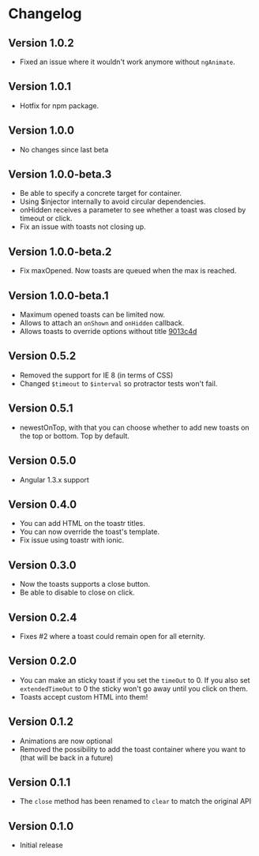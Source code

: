 # Changelog

## Version 1.0.2

- Fixed an issue where it wouldn't work anymore without `ngAnimate`.

## Version 1.0.1

- Hotfix for npm package.

## Version 1.0.0

- No changes since last beta

## Version 1.0.0-beta.3

- Be able to specify a concrete target for container.
- Using $injector internally to avoid circular dependencies.
- onHidden receives a parameter to see whether a toast was closed by timeout or click.
- Fix an issue with toasts not closing up.

## Version 1.0.0-beta.2

- Fix maxOpened. Now toasts are queued when the max is reached.

## Version 1.0.0-beta.1

- Maximum opened toasts can be limited now.
- Allows to attach an `onShown` and `onHidden` callback.
- Allows toasts to override options without title [9013c4d](https://github.com/Foxandxss/angular-toastr/commit/9013c4d1c7562d2ba5047c1e969a0316eb4e6c1d)

## Version 0.5.2

- Removed the support for IE 8 (in terms of CSS)
- Changed `$timeout` to `$interval` so protractor tests won't fail.

## Version 0.5.1

- newestOnTop, with that you can choose whether to add new toasts on the top or bottom. Top by default.

## Version 0.5.0

- Angular 1.3.x support

## Version 0.4.0

- You can add HTML on the toastr titles.
- You can now override the toast's template.
- Fix issue using toastr with ionic.

## Version 0.3.0

- Now the toasts supports a close button.
- Be able to disable to close on click.

## Version 0.2.4

- Fixes #2 where a toast could remain open for all eternity.

## Version 0.2.0

- You can make an sticky toast if you set the `timeOut` to 0. If you also set `extendedTimeOut` to 0 the sticky won't go away until you click on them.
- Toasts accept custom HTML into them!

## Version 0.1.2

- Animations are now optional
- Removed the possibility to add the toast container where you want to (that will be back in a future)

## Version 0.1.1

- The `close` method has been renamed to `clear` to match the original API

## Version 0.1.0

- Initial release
